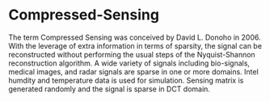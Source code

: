 # Compressed-Sensing
The term Compressed Sensing was conceived by David L. Donoho in 2006. With the leverage of extra information in terms of sparsity, the signal can be reconstructed without performing the usual steps of the Nyquist-Shannon reconstruction algorithm. A wide variety of signals including bio-signals, medical images, and radar signals are sparse in one or more domains.
Intel humdity and temperature data is used for simulation. Sensing matrix is generated randomly and the signal is sparse in DCT domain.
